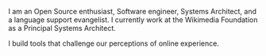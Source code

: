 I am an Open Source enthusiast, Software engineer, Systems Architect, and a language support evangelist. I currently work at the Wikimedia Foundation as a Principal Systems Architect.

I build tools that challenge our perceptions of online experience.